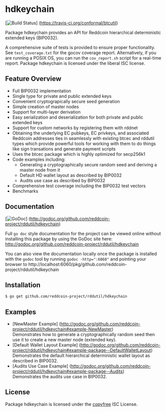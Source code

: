 hdkeychain
==========

[![Build Status](https://travis-ci.org/conformal/btcutil.png?branch=master)]
(https://travis-ci.org/conformal/btcutil)

Package hdkeychain provides an API for Reddcoin hierarchical deterministic
extended keys (BIP0032).

A comprehensive suite of tests is provided to ensure proper functionality.  See
`test_coverage.txt` for the gocov coverage report.  Alternatively, if you are
running a POSIX OS, you can run the `cov_report.sh` script for a real-time
report.  Package hdkeychain is licensed under the liberal ISC license.

## Feature Overview

- Full BIP0032 implementation
- Single type for private and public extended keys
- Convenient cryptograpically secure seed generation
- Simple creation of master nodes
- Support for multi-layer derivation
- Easy serialization and deserialization for both private and public extended
  keys
- Support for custom networks by registering them with rddnet
- Obtaining the underlying EC pubkeys, EC privkeys, and associated Reddcoin
  addresses ties in seamlessly with existing btcec and rddutil types which
  provide powerful tools for working with them to do things like sign
  transations and generate payment scripts
- Uses the btcec package which is highly optimized for secp256k1
- Code examples including:
  - Generating a cryptographically secure random seed and deriving a
    master node from it
  - Default HD wallet layout as described by BIP0032
  - Audits use case as described by BIP0032
- Comprehensive test coverage including the BIP0032 test vectors
- Benchmarks

## Documentation

[![GoDoc](https://godoc.org/github.com/reddcoin-project/rddutil/hdkeychain?status.png)]
(http://godoc.org/github.com/reddcoin-project/rddutil/hdkeychain)

Full `go doc` style documentation for the project can be viewed online without
installing this package by using the GoDoc site here:
http://godoc.org/github.com/reddcoin-project/rddutil/hdkeychain

You can also view the documentation locally once the package is installed with
the `godoc` tool by running `godoc -http=":6060"` and pointing your browser to
http://localhost:6060/pkg/github.com/reddcoin-project/rddutil/hdkeychain

## Installation

```bash
$ go get github.com/reddcoin-project/rddutil/hdkeychain
```

## Examples

* [NewMaster Example]
  (http://godoc.org/github.com/reddcoin-project/rddutil/hdkeychain#example-NewMaster)  
  Demonstrates how to generate a cryptographically random seed then use it to
  create a new master node (extended key).
* [Default Wallet Layout Example]
  (http://godoc.org/github.com/reddcoin-project/rddutil/hdkeychain#example-package--DefaultWalletLayout)  
  Demonstrates the default hierarchical deterministic wallet layout as described
  in BIP0032.
* [Audits Use Case Example]
  (http://godoc.org/github.com/reddcoin-project/rddutil/hdkeychain#example-package--Audits)  
  Demonstrates the audits use case in BIP0032.

## License

Package hdkeychain is licensed under the [copyfree](http://copyfree.org) ISC
License.
